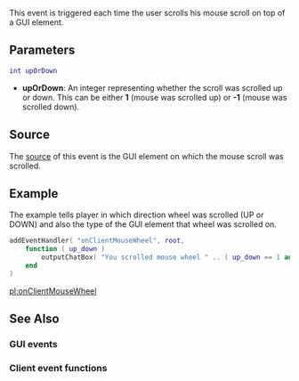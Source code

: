 This event is triggered each time the user scrolls his mouse scroll on top of a GUI element.

Parameters
----------

``` lua
int upOrDown
```

-   **upOrDown**: An integer representing whether the scroll was scrolled up or down. This can be either **1** (mouse was scrolled up) or **-1** (mouse was scrolled down).

Source
------

The [source](/docs/event_system#event_source.md "wikilink") of this event is the GUI element on which the mouse scroll was scrolled.

Example
-------

The example tells player in which direction wheel was scrolled (UP or DOWN) and also the type of the GUI element that wheel was scrolled on.

``` lua
addEventHandler( "onClientMouseWheel", root,
    function ( up_down )
        outputChatBox( "You scrolled mouse wheel " .. ( up_down == 1 and "UP" or "DOWN" ) .. " on " .. getElementType( source ) )
    end
)
```

[pl:onClientMouseWheel](/docs/pl:onclientmousewheel.md "wikilink")

See Also
--------

### GUI events

### Client event functions
